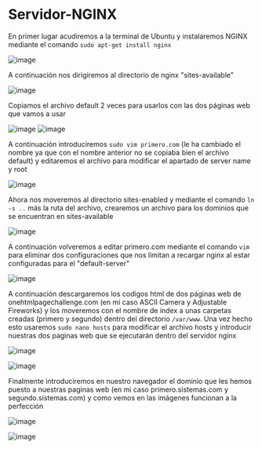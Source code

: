 # Servidor-NGINX

En primer lugar acudiremos a la terminal de Ubuntu y instalaremos NGINX mediante el comando `sudo apt-get install nginx`

![image](https://user-images.githubusercontent.com/91564872/166506611-11acb911-4701-4b70-b4ea-9b57e85a1eaf.png)

A continuación nos dirigiremos al directorio de nginx "sites-available"

![image](https://user-images.githubusercontent.com/91564872/166507562-c0d662ba-d5aa-4ade-bbbe-67d22b3d84e2.png)

Copiamos el archivo default 2 veces para usarlos con las dos páginas web que vamos a usar

![image](https://user-images.githubusercontent.com/91564872/166508287-b634566c-ccce-4dd7-9e90-bb8486c4daf4.png)
![image](https://user-images.githubusercontent.com/91564872/166508363-3ae07240-6b70-420b-b4d2-ead82e2be55f.png)

A continuación introduciremos `sudo vim primero.com` (le ha cambiado el nombre ya que con el nombre anterior no se copiaba bien el archivo default) y editaremos el archivo para modificar el apartado de server name y root

![image](https://user-images.githubusercontent.com/91564872/166513879-f647b1df-48a6-436d-a0d3-c6532bfde9af.png)

Ahora nos moveremos al directorio sites-enabled y mediante el comando `ln -s ..` más la ruta del archivo, crearemos un archivo para los dominios que se encuentran en sites-available

![image](https://user-images.githubusercontent.com/91564872/166516198-560a70cc-fe5e-44d9-a118-4644be76d9cd.png)

A continuación volveremos a editar primero.com mediante el comando `vim` para eliminar dos configuraciones que nos limitan a recargar nginx al estar configuradas para el "default-server"

![image](https://user-images.githubusercontent.com/91564872/166517376-c0fa50f0-cac7-41db-8b15-fe1b84e9ed8b.png)

A continuación descargaremos los codigos html de dos páginas web de onehtmlpagechallenge.com (en mi caso ASCII Camera y Adjustable Fireworks) y los moveremos con el nombre de index a unas carpetas creadas (primero y segundo) dentro del directorio `/var/www`. Una vez hecho esto usaremos `sudo nano hosts` para modificar el archivo hosts y introducir nuestras dos paginas web que se ejecutarán dentro del servidor nginx

![image](https://user-images.githubusercontent.com/91564872/166959751-5ad2df34-ae0f-4319-8908-fcb9974d5102.png)

![image](https://user-images.githubusercontent.com/91564872/166959611-6934850d-1860-4a59-bb2f-543d2861e3cb.png)

Finalmente introduciremos en nuestro navegador el dominio que les hemos puesto a nuestras paginas web (en mi caso primero.sistemas.com y segundo.sistemas.com) y como vemos en las imágenes funcionan a la perfección

![image](https://user-images.githubusercontent.com/91564872/166960140-942dd3bd-25a9-471d-8392-0c5a7ccd1b6d.png)

![image](https://user-images.githubusercontent.com/91564872/166960046-a294142d-e0d9-486b-a36c-569fa8367515.png)

